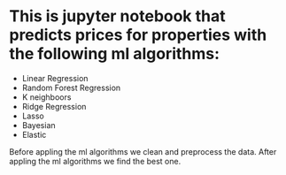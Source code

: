 # This is jupyter notebook that predicts prices for properties with the following ml algorithms:
- Linear Regression
- Random Forest Regression
- K neighboors
- Ridge Regression
- Lasso
- Bayesian
- Elastic

Before appling the ml algorithms we clean and preprocess the data. After appling the ml algorithms we find the best one.
